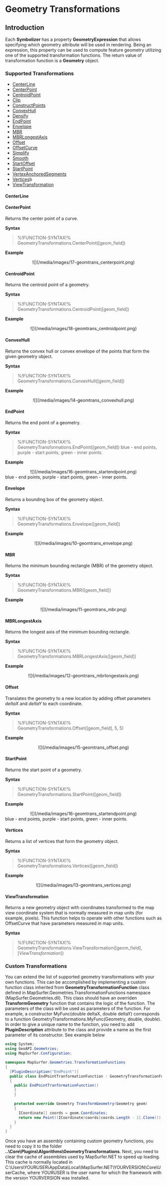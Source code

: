 # Geometry Transformations

## Introduction

Each **Symbolizer** has a property **GeometryExpression** that allows specifying which geometry attribute will be used in rendering. Being an expression, this property can be used to compute feature geometry utilizing one of the supported transformation functions. The return value of transformation function is a **Geometry** object.

### Supported Transformations
 
- [CenterLine](#CenterLine)
- [CenterPoint](#CenterPoint)
- [CentroidPoint](#CentroidPoint)
- [Clip](#Clip)
- [ConstructPoints](#ConstructPoints)
- [ConvexHull](#ConvexHull)
- [Densify](#Densify)
- [EndPoint](#EndPoint)
- [Envelope](#Envelope)
- [MBR](#MBR)
- [MBRLongestAxis](#MBRLongestAxis)
- [Offset](#Offset)
- [OffsetCurve](#OffsetCurve)
- [Simplify](#Simplify) 
- [Smooth](#Smooth)
- [StartOffset](#StartOffset)
- [StartPoint](#StartPoint)
- [VertexAnchoredSegments](#VertexAnchoredSegments)
- [Vertices](#Vertices)b
- [ViewTransformation](#ViewTransformation)


#### <div id="CenterLine">CenterLine</div>

#### <div id="CenterPoint">CenterPoint</div>

Returns the center point of a curve.

**Syntax**
>%!FUNCTION-SYNTAX!% GeometryTransformations.CenterPoint([geom_field]) 
 
**Example**
<center>![](/media/images/17-geomtrans_centerpoint.png)</center>

#### <div id="CentroidPoint">CentroidPoint</div>

Returns the centroid point of a geometry.

**Syntax**
>%!FUNCTION-SYNTAX!% GeometryTransformations.CentroidPoint([geom_field]) 
 
**Example**
<center>![](/media/images/18-geomtrans_centroidpoint.png)</center>

#### <div id="ConvexHull">ConvexHull</div>

Returns the convex hull or convex envelope of the points that form the given geometry object.

**Syntax**
>%!FUNCTION-SYNTAX!% GeometryTransformations.ConvexHull([geom_field]) 
 
**Example**
<center>![](/media/images/14-geomtrans_convexhull.png)</center>

#### <div id="EndPoint">EndPoint</div>

Returns the end point of a geometry.

**Syntax**
>%!FUNCTION-SYNTAX!% GeometryTransformations.EndPoint([geom_field]) 
blue - end points, purple - start points, green - inner points.

**Example**
<center>![](/media/images/16-geomtrans_startendpoint.png)</center>
blue - end points, purple - start points, green - inner points.

#### <div id="Envelope">Envelope</div>

Returns a bounding box of the geometry object.

**Syntax**
>%!FUNCTION-SYNTAX!% GeometryTransformations.Envelope([geom_field]) 
 
**Example**
<center>![](/media/images/10-geomtrans_envelope.png)</center>

#### <div id="MBR">MBR</div>

Returns the minimum bounding rectangle (MBR) of the geometry object.

**Syntax**
>%!FUNCTION-SYNTAX!% GeometryTransformations.MBR([geom_field]) 

**Example**
<center>![](/media/images/11-geomtrans_mbr.png)</center>

#### <div id="MBRLongestAxis">MBRLongestAxis</div>

Returns the longest axis of the minimum bounding rectangle.

**Syntax**
>%!FUNCTION-SYNTAX!% GeometryTransformations.MBRLongestAxis([geom_field]) 

**Example**
<center>![](/media/images/12-geomtrans_mbrlongestaxis.png)</center>

#### <div id="Offset">Offset</div>

Translates the geometry to a new location by adding offset parameters *deltaX* and *deltaY* to each coordinate.

**Syntax**
>%!FUNCTION-SYNTAX!% GeometryTransformations.Offset([geom_field], 5, 5) 

**Example**
<center>![](/media/images/15-geomtrans_offset.png)</center>

#### <div id="StartPoint">StartPoint</div>

Returns the start point of a geometry.

**Syntax**
>%!FUNCTION-SYNTAX!% GeometryTransformations.StartPoint([geom_field]) 

**Example**
<center>![](/media/images/16-geomtrans_startendpoint.png)</center>
blue - end points, purple - start points, green - inner points.

#### <div id="Vertices">Vertices</div>

Returns a list of vertices that form the geometry object.

**Syntax**
>%!FUNCTION-SYNTAX!% GeometryTransformations.Vertices([geom_field]) 

**Example**
<center>![](/media/images/13-geomtrans_vertices.png)</center>

#### <div id="ViewTransformation">ViewTransformation</div>

Returns a new geometry object with coordinates transformed to the map view coordinate system that is normally measured in map units (for example, pixels). This function helps to operate with other functions such as OffsetCurve that have parameters measured in map units.

**Syntax**
>%!FUNCTION-SYNTAX!% GeometryTransformations.ViewTransformation([geom_field], [_ViewTransformation_]) 


### Custom Transformations

You can extend the list of supported geometry transformations with your own functions. This can be accomplished by implementing a custom function class inherited from **GeometryTransformationFunction** class defined in MapSurfer.Geometries.TransformationFunctions namespace (MapSurfer.Geometries.dll). This class should have an overriden **TransformGeometry** function that contains the logic of the function. The parameters of the class will be used as parameters of the function. For example, a constructor MyFunc(double deltaX, double deltaY) corresponds to a function GeometryTransformations.MyFunc(Geometry, double, double).  In order to give a unique name to the function, you need to add **PluginDescription** attribute to the class and provide a name as the first parameter of its constructor. See example below

```cs
using System;
using GeoAPI.Geometries;
using MapSurfer.Configuration;

namespace MapSurfer.Geometries.TransformationFunctions
{
  [PluginDescription("EndPoint")]
  public class EndPointTranformationFunction : GeometryTransformationFunction
  {
    public EndPointTranformationFunction()
    { 
    }

    protected override Geometry TransformGeometry(Geometry geom)
    {
      ICoordinate[] coords = geom.Coordinates;
      return new Point((ICoordinate)coords[coords.Length - 1].Clone());
    } 
  }
}

```

Once you have an assembly containing custom geometry functions, you need to copy it to the folder
**..\Core\Plugins\Algorithms\GeometryTransformations**. Next, you need to clear the cache of assemblies used by MapSurfer.NET to speed up loading. This cache is normally located in C:\Users\YOURUSER\AppData\Local\MapSurfer.NET\YOURVERSION\Core\UserCache, where YOURUSER is the user name for which the framework with the version YOURVERSION was installed.
